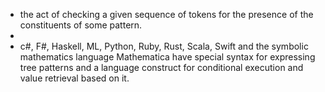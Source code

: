 - the act of checking a given sequence of tokens for the presence of the constituents of some pattern.
-
- c\#, F#, Haskell, ML, Python, Ruby, Rust, Scala, Swift and the symbolic mathematics language Mathematica have special syntax for expressing tree patterns and a language construct for conditional execution and value retrieval based on it.